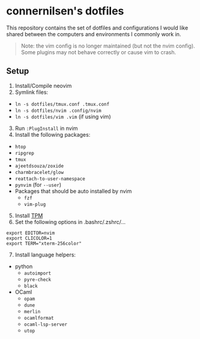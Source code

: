 # connernilsen's dotfiles

This repository contains the set of dotfiles and configurations I would like shared between the computers and environments I commonly work in.

> Note: the vim config is no longer maintained (but not the nvim config). Some plugins may not behave correctly or cause vim to crash.

## Setup

1. Install/Compile neovim
2. Symlink files:
  - `ln -s dotfiles/tmux.conf .tmux.conf`
  - `ln -s dotfiles/nvim .config/nvim`
  - `ln -s dotfiles/vim .vim` (if using vim)
3. Run `:PlugInstall` in nvim
4. Install the following packages:
  - `htop`
  - `ripgrep`
  - `tmux`
  - `ajeetdsouza/zoxide`
  - `charmbracelet/glow`
  - `reattach-to-user-namespace`
  - `pynvim` (for `--user`)
  - Packages that should be auto installed by nvim
    - `fzf`
    - `vim-plug`
5. Install [TPM](https://github.com/tmux-plugins/tpm)
6. Set the following options in .bashrc/.zshrc/...
```
export EDITOR=nvim
export CLICOLOR=1
export TERM="xterm-256color"
```
7. Install language helpers:
  - python
    - `autoimport`
    - `pyre-check`
    - `black`
  - OCaml
    - `opam`
    - `dune`
    - `merlin`
    - `ocamlformat`
    - `ocaml-lsp-server`
    - `utop`
